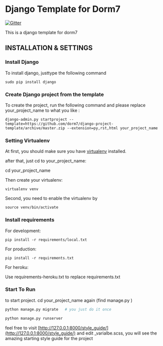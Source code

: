# Django Template for Dorm7

[![Gitter](https://badges.gitter.im/Join%20Chat.svg)](https://gitter.im/dorm7/django-project-template?utm_source=badge&utm_medium=badge&utm_campaign=pr-badge&utm_content=badge)

This is a django template for dorm7

## INSTALLATION & SETTINGS

### Install Django

To install django, justtype the following command

    sudo pip install django
    
### Create Django project from the template

To create the project, run the following command and please replace your\_project_name to what you like :

    django-admin.py startproject --template=https://github.com/dorm7/django-project-template/archive/master.zip --extension=py,rst,html your_project_name


### Setting Virtualenv

At first, you should make sure you have [virtualenv](http://www.virtualenv.org/) installed. 

after that, just cd to your\_project_name:

   cd your\_project_name

Then create your virtualenv:

    virtualenv venv
    
Second, you need to enable the virtualenv by

	source venv/bin/activate
	



### Install requirements

For development:

    pip install -r requirements/local.txt

For production:

    pip install -r requirements.txt

For heroku:

Use requirements-heroku.txt to replace requirements.txt


### Start To Run

to start project.  cd your\_project_name again (find manage.py )

```bash
python manage.py migrate   # you just do it once

python manage.py runserver
```

feel free to visit [http://127.0.0.1:8000/style_guide/](http://127.0.0.1:8000/style_guide/) and edit _varialbe.scss, you will see the amazing starting style guide for the project

	
